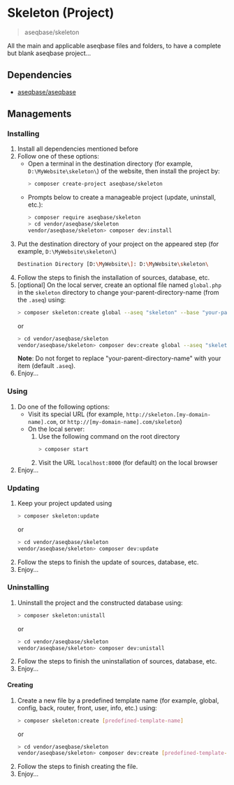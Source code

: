 # Skeleton (Project)
> aseqbase/skeleton

All the main and applicable aseqbase files and folders, to have a complete but blank aseqbase project...

## Dependencies
* <a href="http://github.com//aseqbase/aseqbase">aseqbase/aseqbase</a>
<h2>Managements</h2>
<h3>Installing</h3>

  1. Install all dependencies mentioned before
  2. Follow one of these options:
		* Open a terminal in the destination directory (for example, `D:\MyWebsite\skeleton\`) of the website, then install the project by:
			``` bash
			> composer create-project aseqbase/skeleton
			```
		* Prompts below to create a manageable project (update, uninstall, etc.):
			``` bash
			> composer require aseqbase/skeleton
			> cd vendor/aseqbase/skeleton
			vendor/aseqbase/skeleton> composer dev:install
			```
  3. Put the destination directory of your project on the appeared step (for example, `D:\MyWebsite\skeleton\`)
		``` bash
		Destination Directory [D:\MyWebsite\]: D:\MyWebsite\skeleton\
		```
  4. Follow the steps to finish the installation of sources, database, etc.
  5. [optional] On the local server, create an optional file named `global.php` in the `skeleton` directory  to change your-parent-directory-name (from the `.aseq`) using:
		``` bash
		> composer skeleton:create global --aseq "skeleton" --base "your-parent-directory-name" -f
		```
		or
		``` bash
		> cd vendor/aseqbase/skeleton
		vendor/aseqbase/skeleton> composer dev:create global --aseq "skeleton" --base "your-parent-directory-name" -f
		```
		**Note**: Do not forget to replace "your-parent-directory-name" with your item (default `.aseq`). 
  6. Enjoy...

<h3>Using</h3>

  1. Do one of the following options:
	  	* Visit its special URL (for example, `http://skeleton.[my-domain-name].com`, or `http://[my-domain-name].com/skeleton`)
		* On the local server:
			1. Use the following command on the root directory
				``` bash
				> composer start
		  		```
		  	2. Visit the URL `localhost:8000` (for default) on the local browser
  2. Enjoy...

<h3>Updating</h3>

  1. Keep your project updated using
		``` bash
		> composer skeleton:update
		```
		or
		``` bash
  		> cd vendor/aseqbase/skeleton
		vendor/aseqbase/skeleton> composer dev:update
		```
  2. Follow the steps to finish the update of sources, database, etc.
  3. Enjoy...

<h3>Uninstalling</h3>

  1. Uninstall the project and the constructed database using:
		``` bash
		> composer skeleton:unistall
		```
		or
		``` bash
  		> cd vendor/aseqbase/skeleton
		vendor/aseqbase/skeleton> composer dev:unistall
		```
  2. Follow the steps to finish the uninstallation of sources, database, etc.
  3. Enjoy...

<h4>Creating</h4>

  1. Create a new file by a predefined template name (for example, global, config, back, router, front, user, info, etc.) using:
		``` bash
		> composer skeleton:create [predefined-template-name]
		```
		or
		``` bash
  		> cd vendor/aseqbase/skeleton
		vendor/aseqbase/skeleton> composer dev:create [predefined-template-name]
		```
  2. Follow the steps to finish creating the file.
  3. Enjoy...

